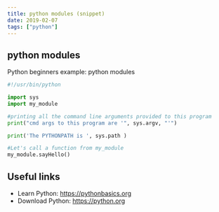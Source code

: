 ```yaml
---
title: python modules (snippet)
date: 2019-02-07
tags: ["python"]
---
```


## python modules

Python beginners example: python modules

```python
#!/usr/bin/python

import sys
import my_module

#printing all the command line arguments provided to this program
print("cmd args to this program are '", sys.argv, "'")

print('The PYTHONPATH is ', sys.path )

#Let's call a function from my_module
my_module.sayHello()


```

## Useful links

- Learn Python: https://pythonbasics.org
- Download Python: https://python.org
